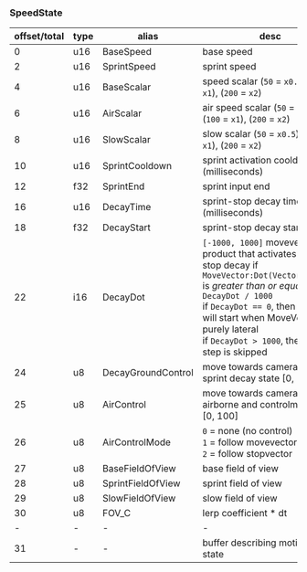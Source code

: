 ### SpeedState

|offset/total|type|alias|desc|
|-|-|-|-|
|0|u16|BaseSpeed|base speed|
|2|u16|SprintSpeed|sprint speed|
|4|u16|BaseScalar|speed scalar (`50` = `x0.5`), (`100` = `x1`), (`200` = `x2`)|
|6|u16|AirScalar|air speed scalar (`50` = `x0.5`), (`100` = `x1`), (`200` = `x2`)|
|8|u16|SlowScalar|slow scalar (`50` = `x0.5`), (`100` = `x1`), (`200` = `x2`)|
|10|u16|SprintCooldown|sprint activation cooldown (milliseconds)|
|12|f32|SprintEnd|sprint input end|
|16|u16|DecayTime|sprint-stop decay time (milliseconds)|
|18|f32|DecayStart|sprint-stop decay start|
|22|i16|DecayDot|`[-1000, 1000]` movevector dot product that activates sprint-stop decay if `MoveVector:Dot(Vector3.zAxis)` is *greater than or equal to* `DecayDot / 1000`<br>if `DecayDot == 0`, then decay will start when MoveVector is purely lateral<br>if `DecayDot > 1000`, then this step is skipped|
|24|u8|DecayGroundControl|move towards camera when in sprint decay state [0, 100]|
|25|u8|AirControl|move towards camera when airborne and controlmode is `2` [0, 100]|
|26|u8|AirControlMode|`0` = none (no control)<br>`1` = follow movevector<br>`2` = follow stopvector|
|27|u8|BaseFieldOfView|base field of view|
|28|u8|SprintFieldOfView|sprint field of view|
|29|u8|SlowFieldOfView|slow field of view|
|30|u8|FOV_C|lerp coefficient * dt|
|-|-|-|-|
|31|-|-|buffer describing motion speed state|